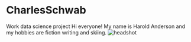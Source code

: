 # CharlesSchwab
Work data science project
Hi everyone! My name is Harold Anderson and my hobbies are fiction writing and skiing.
![headshot](harold_pic.jpeg)
